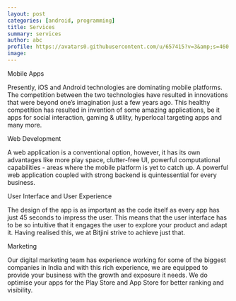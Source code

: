 ```yaml
---
layout: post
categories: [android, programming]
title: Services
summary: services
author: abc
profile: https://avatars0.githubusercontent.com/u/657415?v=3&amp;s=460
image:
---
```



Mobile Apps

Presently, iOS and Android technologies are dominating mobile platforms. The competition between the two technologies have resulted in innovations that were beyond one’s imagination just a few years ago. This healthy competition has resulted in invention of some amazing applications, be it apps for social interaction, gaming & utility, hyperlocal targeting apps and many more.



Web Development

A web application is a conventional option, however, it has its own advantages like more play space, clutter-free UI, powerful computational capabilities - areas where the mobile platform is yet to catch up. A powerful web application coupled with strong backend is quintessential for every business.



User Interface and User Experience

The design of the app is as important as the code itself as every app has just 45 seconds to impress the user. This means that the user interface has to be so intuitive that it engages the user to explore your product and adapt it. Having realised this, we at Bitjini strive to achieve just that.



Marketing

Our digital marketing team has experience working for some of the biggest companies in India and with this rich experience, we are equipped to provide your business with the growth and exposure it needs. We do optimise your apps for the Play Store and App Store for better ranking and visibility.

